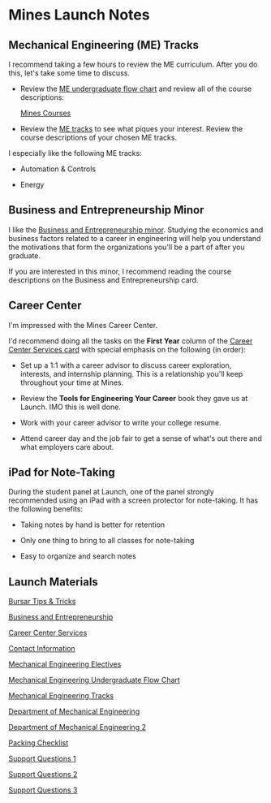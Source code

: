 # Mines Launch Notes


## Mechanical Engineering (ME) Tracks

I recommend taking a few hours to review the ME curriculum. After you do this, let's take some time
to discuss.

- Review the [ME undergraduate flow chart](images/me-flow.jpeg) and review all of the course
  descriptions:

  [Mines Courses](https://catalog.mines.edu/coursesaz/)

- Review the [ME tracks](images/me-tracks.jpeg) to see what piques your interest. Review the course
  descriptions of your chosen ME tracks.

I especially like the following ME tracks:

- Automation & Controls

- Energy


## Business and Entrepreneurship Minor

I like the [Business and Entrepreneurship minor](images/business.jpeg). Studying the economics and
business factors related to a career in engineering will help you understand the motivations that
form the organizations you'll be a part of after you graduate.

If you are interested in this minor, I recommend reading the course descriptions on the Business and
Entrepreneurship card.


## Career Center

I'm impressed with the Mines Career Center.

I'd recommend doing all the tasks on the **First Year** column of the [Career Center Services
card](images/career.jpeg) with special emphasis on the following (in order):

- Set up a 1:1 with a career advisor to discuss career exploration, interests, and internship
  planning. This is a relationship you'll keep throughout your time at Mines.

- Review the **Tools for Engineering Your Career** book they gave us at Launch. IMO this is well
  done.

- Work with your career advisor to write your college resume.

- Attend career day and the job fair to get a sense of what's out there and what employers care
  about.


## iPad for Note-Taking

During the student panel at Launch, one of the panel strongly recommended using an iPad with a
screen protector for note-taking. It has the following benefits:

- Taking notes by hand is better for retention

- Only one thing to bring to all classes for note-taking

- Easy to organize and search notes


## Launch Materials

[Bursar Tips & Tricks](images/bursar.jpeg)

[Business and Entrepreneurship](images/business.jpeg)

[Career Center Services](images/career.jpeg)

[Contact Information](images/contact.jpeg)

[Mechanical Engineering Electives](images/me-electives.jpeg)

[Mechanical Engineering Undergraduate Flow Chart](images/me-flow.jpeg)

[Mechanical Engineering Tracks](images/me-tracks.jpeg)

[Department of Mechanical Engineering](images/me1.jpeg)

[Department of Mechanical Engineering 2](images/me2.jpeg)

[Packing Checklist](images/packing.jpeg)

[Support Questions 1](images/support1.jpeg)

[Support Questions 2](images/support2.jpeg)

[Support Questions 3](images/support3.jpeg)
